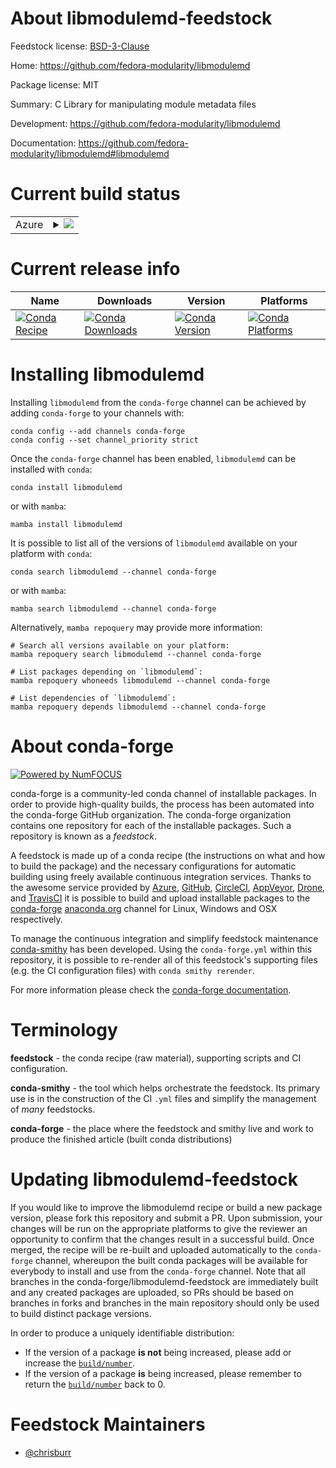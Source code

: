 About libmodulemd-feedstock
===========================

Feedstock license: [BSD-3-Clause](https://github.com/conda-forge/libmodulemd-feedstock/blob/main/LICENSE.txt)

Home: https://github.com/fedora-modularity/libmodulemd

Package license: MIT

Summary: C Library for manipulating module metadata files

Development: https://github.com/fedora-modularity/libmodulemd

Documentation: https://github.com/fedora-modularity/libmodulemd#libmodulemd

Current build status
====================


<table>
    
  <tr>
    <td>Azure</td>
    <td>
      <details>
        <summary>
          <a href="https://dev.azure.com/conda-forge/feedstock-builds/_build/latest?definitionId=10150&branchName=main">
            <img src="https://dev.azure.com/conda-forge/feedstock-builds/_apis/build/status/libmodulemd-feedstock?branchName=main">
          </a>
        </summary>
        <table>
          <thead><tr><th>Variant</th><th>Status</th></tr></thead>
          <tbody><tr>
              <td>linux_64_python3.10.____cpython</td>
              <td>
                <a href="https://dev.azure.com/conda-forge/feedstock-builds/_build/latest?definitionId=10150&branchName=main">
                  <img src="https://dev.azure.com/conda-forge/feedstock-builds/_apis/build/status/libmodulemd-feedstock?branchName=main&jobName=linux&configuration=linux%20linux_64_python3.10.____cpython" alt="variant">
                </a>
              </td>
            </tr><tr>
              <td>linux_64_python3.11.____cpython</td>
              <td>
                <a href="https://dev.azure.com/conda-forge/feedstock-builds/_build/latest?definitionId=10150&branchName=main">
                  <img src="https://dev.azure.com/conda-forge/feedstock-builds/_apis/build/status/libmodulemd-feedstock?branchName=main&jobName=linux&configuration=linux%20linux_64_python3.11.____cpython" alt="variant">
                </a>
              </td>
            </tr><tr>
              <td>linux_64_python3.12.____cpython</td>
              <td>
                <a href="https://dev.azure.com/conda-forge/feedstock-builds/_build/latest?definitionId=10150&branchName=main">
                  <img src="https://dev.azure.com/conda-forge/feedstock-builds/_apis/build/status/libmodulemd-feedstock?branchName=main&jobName=linux&configuration=linux%20linux_64_python3.12.____cpython" alt="variant">
                </a>
              </td>
            </tr><tr>
              <td>linux_64_python3.9.____cpython</td>
              <td>
                <a href="https://dev.azure.com/conda-forge/feedstock-builds/_build/latest?definitionId=10150&branchName=main">
                  <img src="https://dev.azure.com/conda-forge/feedstock-builds/_apis/build/status/libmodulemd-feedstock?branchName=main&jobName=linux&configuration=linux%20linux_64_python3.9.____cpython" alt="variant">
                </a>
              </td>
            </tr>
          </tbody>
        </table>
      </details>
    </td>
  </tr>
</table>

Current release info
====================

| Name | Downloads | Version | Platforms |
| --- | --- | --- | --- |
| [![Conda Recipe](https://img.shields.io/badge/recipe-libmodulemd-green.svg)](https://anaconda.org/conda-forge/libmodulemd) | [![Conda Downloads](https://img.shields.io/conda/dn/conda-forge/libmodulemd.svg)](https://anaconda.org/conda-forge/libmodulemd) | [![Conda Version](https://img.shields.io/conda/vn/conda-forge/libmodulemd.svg)](https://anaconda.org/conda-forge/libmodulemd) | [![Conda Platforms](https://img.shields.io/conda/pn/conda-forge/libmodulemd.svg)](https://anaconda.org/conda-forge/libmodulemd) |

Installing libmodulemd
======================

Installing `libmodulemd` from the `conda-forge` channel can be achieved by adding `conda-forge` to your channels with:

```
conda config --add channels conda-forge
conda config --set channel_priority strict
```

Once the `conda-forge` channel has been enabled, `libmodulemd` can be installed with `conda`:

```
conda install libmodulemd
```

or with `mamba`:

```
mamba install libmodulemd
```

It is possible to list all of the versions of `libmodulemd` available on your platform with `conda`:

```
conda search libmodulemd --channel conda-forge
```

or with `mamba`:

```
mamba search libmodulemd --channel conda-forge
```

Alternatively, `mamba repoquery` may provide more information:

```
# Search all versions available on your platform:
mamba repoquery search libmodulemd --channel conda-forge

# List packages depending on `libmodulemd`:
mamba repoquery whoneeds libmodulemd --channel conda-forge

# List dependencies of `libmodulemd`:
mamba repoquery depends libmodulemd --channel conda-forge
```


About conda-forge
=================

[![Powered by
NumFOCUS](https://img.shields.io/badge/powered%20by-NumFOCUS-orange.svg?style=flat&colorA=E1523D&colorB=007D8A)](https://numfocus.org)

conda-forge is a community-led conda channel of installable packages.
In order to provide high-quality builds, the process has been automated into the
conda-forge GitHub organization. The conda-forge organization contains one repository
for each of the installable packages. Such a repository is known as a *feedstock*.

A feedstock is made up of a conda recipe (the instructions on what and how to build
the package) and the necessary configurations for automatic building using freely
available continuous integration services. Thanks to the awesome service provided by
[Azure](https://azure.microsoft.com/en-us/services/devops/), [GitHub](https://github.com/),
[CircleCI](https://circleci.com/), [AppVeyor](https://www.appveyor.com/),
[Drone](https://cloud.drone.io/welcome), and [TravisCI](https://travis-ci.com/)
it is possible to build and upload installable packages to the
[conda-forge](https://anaconda.org/conda-forge) [anaconda.org](https://anaconda.org/)
channel for Linux, Windows and OSX respectively.

To manage the continuous integration and simplify feedstock maintenance
[conda-smithy](https://github.com/conda-forge/conda-smithy) has been developed.
Using the ``conda-forge.yml`` within this repository, it is possible to re-render all of
this feedstock's supporting files (e.g. the CI configuration files) with ``conda smithy rerender``.

For more information please check the [conda-forge documentation](https://conda-forge.org/docs/).

Terminology
===========

**feedstock** - the conda recipe (raw material), supporting scripts and CI configuration.

**conda-smithy** - the tool which helps orchestrate the feedstock.
                   Its primary use is in the construction of the CI ``.yml`` files
                   and simplify the management of *many* feedstocks.

**conda-forge** - the place where the feedstock and smithy live and work to
                  produce the finished article (built conda distributions)


Updating libmodulemd-feedstock
==============================

If you would like to improve the libmodulemd recipe or build a new
package version, please fork this repository and submit a PR. Upon submission,
your changes will be run on the appropriate platforms to give the reviewer an
opportunity to confirm that the changes result in a successful build. Once
merged, the recipe will be re-built and uploaded automatically to the
`conda-forge` channel, whereupon the built conda packages will be available for
everybody to install and use from the `conda-forge` channel.
Note that all branches in the conda-forge/libmodulemd-feedstock are
immediately built and any created packages are uploaded, so PRs should be based
on branches in forks and branches in the main repository should only be used to
build distinct package versions.

In order to produce a uniquely identifiable distribution:
 * If the version of a package **is not** being increased, please add or increase
   the [``build/number``](https://docs.conda.io/projects/conda-build/en/latest/resources/define-metadata.html#build-number-and-string).
 * If the version of a package **is** being increased, please remember to return
   the [``build/number``](https://docs.conda.io/projects/conda-build/en/latest/resources/define-metadata.html#build-number-and-string)
   back to 0.

Feedstock Maintainers
=====================

* [@chrisburr](https://github.com/chrisburr/)

